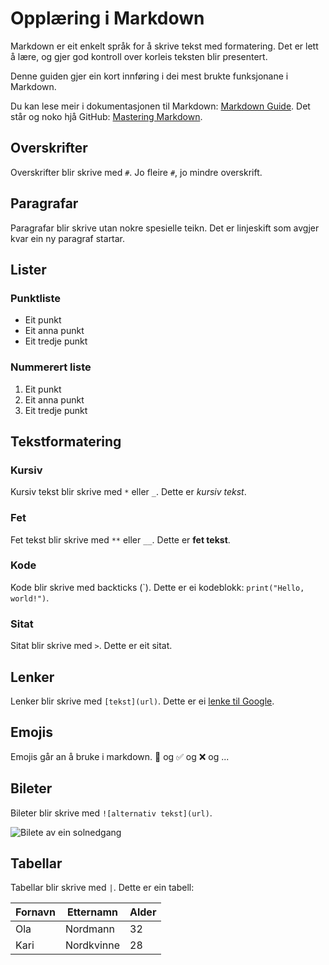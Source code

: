 # Opplæring i Markdown

Markdown er eit enkelt språk for å skrive tekst med formatering. Det er lett å lære, og gjer god kontroll over korleis teksten blir presentert.

Denne guiden gjer ein kort innføring i dei mest brukte funksjonane i Markdown.

Du kan lese meir i dokumentasjonen til Markdown: [Markdown Guide](https://www.markdownguide.org/). Det står og noko hjå GitHub: [Mastering Markdown](https://guides.github.com/features/mastering-markdown/).

## Overskrifter

Overskrifter blir skrive med `#`. Jo fleire `#`, jo mindre overskrift.

## Paragrafar

Paragrafar blir skrive utan nokre spesielle teikn. Det er linjeskift som avgjer kvar ein ny paragraf startar.

## Lister

### Punktliste

- Eit punkt
- Eit anna punkt
- Eit tredje punkt

### Nummerert liste

1. Eit punkt
2. Eit anna punkt
3. Eit tredje punkt

## Tekstformatering

### Kursiv

Kursiv tekst blir skrive med `*` eller `_`. Dette er *kursiv tekst*.

### Fet

Fet tekst blir skrive med `**` eller `__`. Dette er **fet tekst**.

### Kode

Kode blir skrive med backticks (\`). Dette er ei kodeblokk: `print("Hello, world!")`.

### Sitat

Sitat blir skrive med `>`. Dette er eit sitat.

## Lenker

Lenker blir skrive med `[tekst](url)`. Dette er ei [lenke til Google](https://www.google.com).

## Emojis

Emojis går an å bruke i markdown. 🎅 og ✅ og ❌ og ...

## Bileter

Bileter blir skrive med `![alternativ tekst](url)`.

![Bilete av ein solnedgang](https://images.unsplash.com/photo-1735506266367-d6941df3efdc?q=80&w=2070&auto=format&fit=crop&ixlib=rb-4.0.3&ixid=M3wxMjA3fDB8MHxwaG90by1wYWdlfHx8fGVufDB8fHx8fA%3D%3D)

## Tabellar

Tabellar blir skrive med `|`. Dette er ein tabell:

| Fornavn | Etternamn | Alder |
|---------|-----------|-------|
| Ola     | Nordmann  | 32    |
| Kari    | Nordkvinne| 28    |
